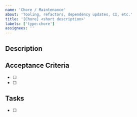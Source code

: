 ```yaml
---
name: 'Chore / Maintenance'
about: 'Tooling, refactors, dependency updates, CI, etc.'
title: '[Chore] <short description>'
labels: ['type:chore']
assignees: ''
---
```


## Description

<!-- What needs maintenance and why. -->

## Acceptance Criteria

- [ ] <!-- Measurable outcome -->
- [ ] <!-- CI passes, etc. -->

## Tasks

- [ ] <!-- Steps to complete -->

